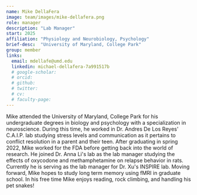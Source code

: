 ```yaml
---
name: Mike DellaFera
image: team/images/mike-dellafera.png
role: manager
description: "Lab Manager"
start: 2025
affiliation: "Physiology and Neurobiology, Psychology"
brief-desc:  "University of Maryland, College Park"
group: member
links:
  email: mdellafe@umd.edu
  linkedin: michael-dellafera-7a991517b
  # google-scholar: 
  # orcid: 
  # github: 
  # twitter:   
  # cv: 
  # faculty-page: 
---
```

Mike attended the University of Maryland, College Park for his undergraduate degrees in biology and psychology with a specialization in neuroscience. During this time, he worked in Dr. Andres De Los Reyes' C.A.I.P. lab studying stress levels and communication as it pertains to conflict resolution in a parent and their teen. After graduating in spring 2022, Mike worked for the FDA before getting back into the world of research. He joined Dr. Anna Li's lab as the lab manager studying the effects of oxycodone and methamphetamine on relapse behavior in rats. Currently he is serving as the lab manager for Dr. Xu's INSPIRE lab. Moving forward, Mike hopes to study long term memory using fMRI in graduate school. In his free time Mike enjoys reading, rock climbing, and handling his pet snakes!